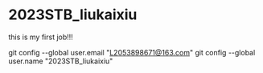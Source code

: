 # 2023STB_liukaixiu

this is my first job!!!


  git config --global user.email "L2053898671@163.com"
  git config --global user.name "2023STB_liukaixiu"